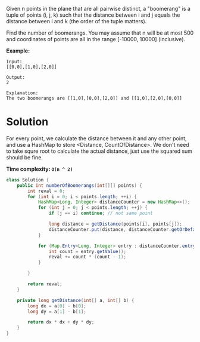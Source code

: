 Given n points in the plane that are all pairwise distinct, a "boomerang" is a tuple of points (i, j, k) such that the distance between i and j equals the distance between i and k (the order of the tuple matters).

Find the number of boomerangs. You may assume that n will be at most 500 and coordinates of points are all in the range [-10000, 10000] (inclusive).

__Example:__

```
Input:
[[0,0],[1,0],[2,0]]

Output:
2

Explanation:
The two boomerangs are [[1,0],[0,0],[2,0]] and [[1,0],[2,0],[0,0]]
```

# Solution

For every point, we calculate the distance between it and any other point, and use a HashMap to store <Distance, CountOfDistance>. We don't need to take squre root to calculate the actual distance, just use the squared sum should be fine.

__Time complexity: `O(n ^ 2)`__

```java
class Solution {
    public int numberOfBoomerangs(int[][] points) {
        int reval = 0;
        for (int i = 0; i < points.length; ++i) {
            HashMap<Long, Integer> distanceCounter = new HashMap<>();
            for (int j = 0; j < points.length; ++j) {
                if (j == i) continue; // not same point

                long distance = getDistance(points[i], points[j]);
                distanceCounter.put(distance, distanceCounter.getOrDefault(distance, 0) + 1);
            }

            for (Map.Entry<Long, Integer> entry : distanceCounter.entrySet()) {
                int count = entry.getValue();
                reval += count * (count - 1);
            }

        }

        return reval;
    }

    private long getDistance(int[] a, int[] b) {
        long dx = a[0] - b[0];
        long dy = a[1] - b[1];

        return dx * dx + dy * dy;
    }
}
```
